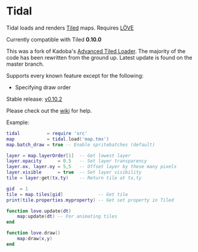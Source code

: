 Tidal
========

Tidal loads and renders [Tiled](http://www.mapeditor.org/) maps. 
Requires [LÖVE](http://love2d.org)

Currently compatible with Tiled **0.10.0**

This was a fork of Kadoba's [Advanced Tiled Loader](https://github.com/Kadoba/Advanced-Tiled-Loader). 
The majority of the code has been rewritten from the ground up. 
Latest update is found on the master branch.

Supports every known feature except for the following:
* Specifying draw order

Stable release:
[v0.10.2](https://github.com/markandgo/Tidal/releases/tag/v0.10.2)

Please check out the [wiki](https://github.com/markandgo/Tidal/wiki) 
for help.

Example: 

````lua
tidal          = require 'src'
map            = tidal.load('map.tmx')
map.batch_draw = true -- Enable spritebatches (default)

layer = map.layerOrder[1]  -- Get lowest layer
layer.opacity      = 0.5   -- Set layer transparency
layer.ox, layer.oy = 5,5   -- Offset layer by these many pixels
layer.visible      = true  -- Set layer visibility
tile = layer:get(tx,ty)    -- Return tile at tx,ty

gid  = 1
tile = map.tiles[gid]             -- Get tile
print(tile.properties.myproperty) -- Get set property in Tiled

function love.update(dt)
	map:update(dt) -- For animating tiles
end

function love.draw()
	map:draw(x,y)
end
````

